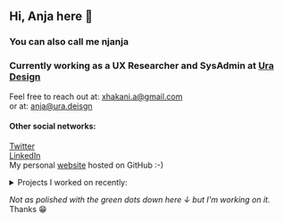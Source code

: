 ## Hi, Anja here :purple_heart: ##
### You can also call me njanja ###
### Currently working as a UX Researcher and SysAdmin at [Ura Design](http://https://ura.design// "Ura") ###
Feel free to reach out at: xhakani.a@gmail.com <br>
or at: anja@ura.deisgn
#### Other social networks: 
[Twitter](https://twitter.com/anjaxhakani "twitter") <br>
[LinkedIn](https://www.linkedin.com/in/anja-xhakani-0a78b718a/ "linkedin") <br>
My personal [website](https://axhakani.github.io/ "website") hosted on GitHub :-) 

<details>
<summary>Projects I worked on recently:</summary>
<br>
- Briar <br>
- CalyxOS Accessibility Audit <br>
- Thunderbird PGP Encryption 
</details>

*Not as polished with the green dots down here ↓ but I'm working on it.* Thanks :grin: 


<!---
axhakani/axhakani is a ✨ special ✨ repository because its `README.md` (this file) appears on your GitHub profile.
You can click the Preview link to take a look at your changes.
--->
